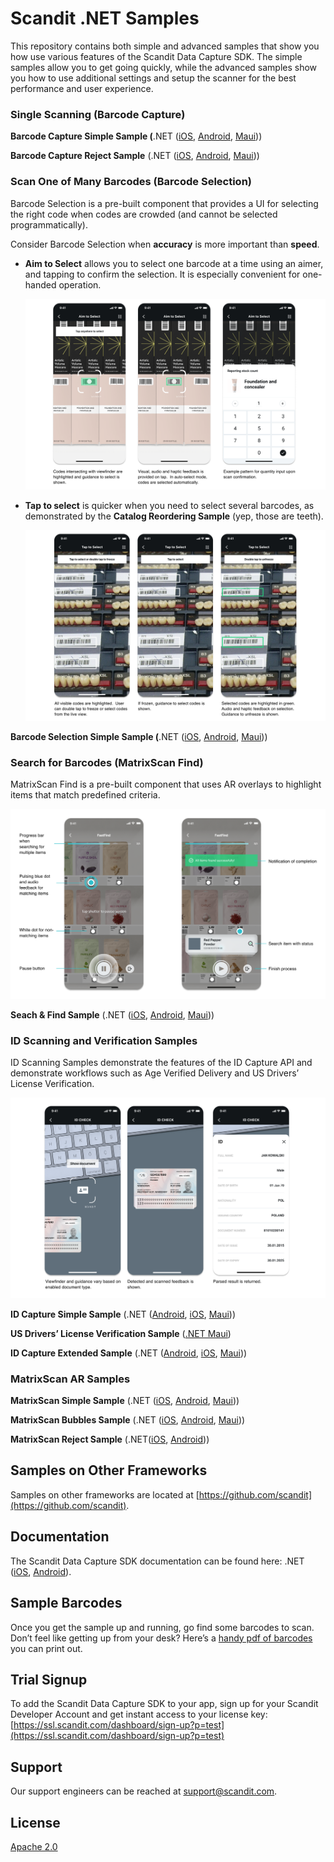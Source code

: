 # Scandit .NET Samples

This repository contains both simple and advanced samples that show you how use various features of the Scandit Data Capture SDK. The simple samples allow you to get going quickly, while the advanced samples show you how to use additional settings and setup the scanner for the best performance and user experience.

### Single Scanning (Barcode Capture)

**Barcode Capture Simple Sample (**.NET ([iOS](https://github.com/Scandit/datacapture-dotnet-samples/tree/master/ios/BarcodeCaptureSimpleSample), [Android](https://github.com/Scandit/datacapture-dotnet-samples/tree/master/android/BarcodeCaptureSimpleSample), [Maui](https://github.com/Scandit/datacapture-dotnet-samples/tree/master/maui/BarcodeCaptureSimpleSample)))

**Barcode Capture Reject Sample** (.NET ([iOS](https://github.com/Scandit/datacapture-dotnet-samples/tree/master/ios/BarcodeCaptureRejectSample), [Android](https://github.com/Scandit/datacapture-dotnet-samples/tree/master/android/BarcodeCaptureRejectSample), [Maui](https://github.com/Scandit/datacapture-dotnet-samples/tree/master/maui/BarcodeCaptureRejectSample)))

### Scan One of Many Barcodes (Barcode Selection)

Barcode Selection is a pre-built component that provides a UI for selecting the right code when codes are crowded (and cannot be selected programmatically).

Consider Barcode Selection when **accuracy** is more important than **speed**.

- **Aim to Select** allows you to select one barcode at a time using an aimer, and tapping to confirm the selection. It is especially convenient for one-handed operation.

  ![AimToSelect.png](https://github.com/Scandit/.github/blob/main/images/AimToSelect.png)


- **Tap to select** is quicker when you need to select several barcodes, as demonstrated by the **Catalog Reordering Sample** (yep, those are teeth).

  ![TapToSelect.png](https://github.com/Scandit/.github/blob/main/images/TapToSelect.png)


**Barcode Selection Simple Sample (**.NET ([iOS](https://github.com/Scandit/datacapture-dotnet-samples/tree/master/ios/BarcodeSelectionSimpleSample), [Android](https://github.com/Scandit/datacapture-dotnet-samples/tree/master/android/BarcodeSelectionSimpleSample), [Maui](https://github.com/Scandit/datacapture-dotnet-samples/tree/master/maui/BarcodeSelectionSimpleSample)))

### Search for Barcodes (**MatrixScan Find)**

MatrixScan Find is a pre-built component that uses AR overlays to highlight items that match predefined criteria.

![MSFind.png](https://github.com/Scandit/.github/blob/main/images/MSFind.png)

**Seach  & Find Sample** (.NET ([iOS](https://github.com/Scandit/datacapture-dotnet-samples/tree/master/ios/SearchAndFindSample), [Android](https://github.com/Scandit/datacapture-dotnet-samples/tree/master/android/SearchAndFindSample), [Maui](https://github.com/Scandit/datacapture-dotnet-samples/tree/master/maui/SearchAndFindSample)))

### ID Scanning and Verification Samples

ID Scanning Samples demonstrate the features of the ID Capture API and demonstrate workflows such as Age Verified Delivery and US Drivers’ License Verification.

![IDScanning.png](https://github.com/Scandit/.github/blob/main/images/IDScanning.png)

**ID Capture Simple Sample** (.NET ([Android](https://github.com/Scandit/datacapture-dotnet-samples/tree/master/android/IdCaptureSimpleSample), [iOS](https://github.com/Scandit/datacapture-dotnet-samples/tree/master/ios/IdCaptureSimpleSample), [Maui](https://github.com/Scandit/datacapture-dotnet-samples/tree/master/maui/IdCaptureSimpleSample)))

**US Drivers’ License Verification Sample** ([.NET Maui](https://github.com/Scandit/datacapture-dotnet-samples/tree/master/maui/USDLVerificationSample))

**ID Capture Extended Sample** (.NET ([Android](https://github.com/Scandit/datacapture-dotnet-samples/tree/master/android/IdCaptureExtendedSample), [iOS](https://github.com/Scandit/datacapture-dotnet-samples/tree/master/ios/IdCaptureExtendedSample), [Maui](https://github.com/Scandit/datacapture-dotnet-samples/tree/master/maui/IdCaptureExtendedSample)))

### MatrixScan AR Sam**ples**

**MatrixScan Simple Sample** (.NET ([iOS](https://github.com/Scandit/datacapture-dotnet-samples/tree/master/ios/MatrixScanSimpleSample), [Android](https://github.com/Scandit/datacapture-dotnet-samples/tree/master/android/MatrixScanSimpleSample), [Maui](https://github.com/Scandit/datacapture-dotnet-samples/tree/master/maui/MatrixScanSimpleSample)))

**MatrixScan Bubbles Sample** (.NET ([iOS](https://github.com/Scandit/datacapture-dotnet-samples/tree/master/ios/MatrixScanBubblesSample), [Android](https://github.com/Scandit/datacapture-dotnet-samples/tree/master/android/MatrixScanBubblesSample), [Maui](https://github.com/Scandit/datacapture-dotnet-samples/tree/master/maui/MatrixScanBubblesSample)))

**MatrixScan Reject Sample** (.NET([iOS](https://github.com/Scandit/datacapture-dotnet-samples/tree/master/ios/MatrixScanRejectSample), [Android](https://github.com/Scandit/datacapture-dotnet-samples/tree/master/android/MatrixScanRejectSample)))

## Samples on Other Frameworks

Samples on other frameworks are located at [https://github.com/scandit](https://github.com/scandit).

## Documentation

The Scandit Data Capture SDK documentation can be found here: .NET ([iOS](https://docs.scandit.com/data-capture-sdk/dotnet.ios/index.html), [Android](https://docs.scandit.com/data-capture-sdk/dotnet.android/index.html)).

## Sample Barcodes

Once you get the sample up and running, go find some barcodes to scan. Don’t feel like getting up from your desk? Here’s a [handy pdf of barcodes](https://github.com/Scandit/.github/blob/main/images/PrintTheseBarcodes.pdf) you can print out.

## Trial Signup

To add the Scandit Data Capture SDK to your app, sign up for your Scandit Developer Account  and get instant access to your license key: [https://ssl.scandit.com/dashboard/sign-up?p=test](https://ssl.scandit.com/dashboard/sign-up?p=test)

## Support

Our support engineers can be reached at [support@scandit.com](mailto:support@scandit.com).

## License

[Apache 2.0](http://www.apache.org/licenses/LICENSE-2.0)
